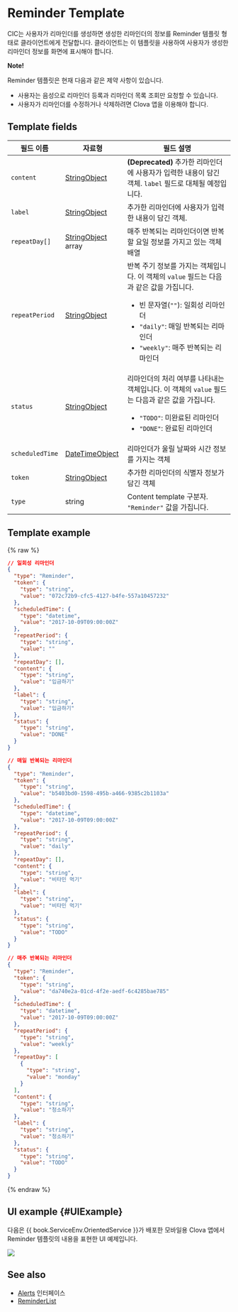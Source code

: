 # Reminder Template
CIC는 사용자가 리마인더를 생성하면 생성한 리마인더의 정보를 Reminder 템플릿 형태로 클라이언트에게 전달합니다. 클라이언트는 이 템플릿을 사용하여 사용자가 생성한 리마인더 정보를 화면에 표시해야 합니다.

<div class="note">
<p><strong>Note!</strong></p>
<p>Reminder 템플릿은 현재 다음과 같은 제약 사항이 있습니다.</p>
<ul>
  <li>사용자는 음성으로 리마인더 등록과 리마인더 목록 조회만 요청할 수 있습니다.</li>
  <li>사용자가 리마인더를 수정하거나 삭제하려면 Clova 앱을 이용해야 합니다.</li>
</ul>
</div>

## Template fields

| 필드 이름       | 자료형    | 필드 설명                     |
|---------------|---------|-----------------------------|
| `content`       | [StringObject](/CIC/References/ContentTemplates/Shared_Objects.md#StringObject)     | **(Deprecated)** 추가한 리마인더에 사용자가 입력한 내용이 담긴 객체. `label` 필드로 대체될 예정입니다. |
| `label`         | [StringObject](/CIC/References/ContentTemplates/Shared_Objects.md#StringObject)     | 추가한 리마인더에 사용자가 입력한 내용이 담긴 객체. |
| `repeatDay[]`     | [StringObject](/CIC/References/ContentTemplates/Shared_Objects.md#StringObject) array | 매주 반복되는 리마인더이면 반복할 요일 정보를 가지고 있는 객체 배열 |
| `repeatPeriod`  | [StringObject](/CIC/References/ContentTemplates/Shared_Objects.md#StringObject)     | 반복 주기 정보를 가지는 객체입니다. 이 객체의 `value` 필드는 다음과 같은 값을 가집니다. <ul><li>빈 문자열(<code>""</code>): 일회성 리마인더</li><li><code>"daily"</code>: 매일 반복되는 리마인더</li><li><code>"weekly"</code>: 매주 반복되는 리마인더</li></ul> |
| `status`        | [StringObject](/CIC/References/ContentTemplates/Shared_Objects.md#StringObject)     | 리마인더의 처리 여부를 나타내는 객체입니다. 이 객체의 `value` 필드는 다음과 같은 값을 가집니다. <ul><li><code>"TODO"</code>: 미완료된 리마인더</li><li><code>"DONE"</code>: 완료된 리마인더</li></ul> |
| `scheduledTime` | [DateTimeObject](/CIC/References/ContentTemplates/Shared_Objects.md#DateTimeObject) | 리마인더가 울릴 날짜와 시간 정보를 가지는 객체      |
| `token`         | [StringObject](/CIC/References/ContentTemplates/Shared_Objects.md#StringObject)     | 추가한 리마인더의 식별자 정보가 담긴 객체  |
| `type`          | string                                                                              | Content template 구분자. `"Reminder"` 값을 가집니다.  |

## Template example

{% raw %}

```json
// 일회성 리마인더
{
  "type": "Reminder",
  "token": {
    "type": "string",
    "value": "072c72b9-cfc5-4127-b4fe-557a10457232"
  },
  "scheduledTime": {
    "type": "datetime",
    "value": "2017-10-09T09:00:00Z"
  },
  "repeatPeriod": {
    "type": "string",
    "value": ""
  },
  "repeatDay": [],
  "content": {
    "type": "string",
    "value": "입금하기"
  },
  "label": {
    "type": "string",
    "value": "입금하기"
  },
  "status": {
    "type": "string",
    "value": "DONE"
  }
}

// 매일 반복되는 리마인더
{
  "type": "Reminder",
  "token": {
    "type": "string",
    "value": "b5403bd0-1598-495b-a466-9385c2b1103a"
  },
  "scheduledTime": {
    "type": "datetime",
    "value": "2017-10-09T09:00:00Z"
  },
  "repeatPeriod": {
    "type": "string",
    "value": "daily"
  },
  "repeatDay": [],
  "content": {
    "type": "string",
    "value": "비타민 먹기"
  },
  "label": {
    "type": "string",
    "value": "비타민 먹기"
  },
  "status": {
    "type": "string",
    "value": "TODO"
  }
}

// 매주 반복되는 리마인더
{
  "type": "Reminder",
  "token": {
    "type": "string",
    "value": "da740e2a-01cd-4f2e-aedf-6c4285bae785"
  },
  "scheduledTime": {
    "type": "datetime",
    "value": "2017-10-09T09:00:00Z"
  },
  "repeatPeriod": {
    "type": "string",
    "value": "weekly"
  },
  "repeatDay": [
    {
      "type": "string",
      "value": "monday"
    }
  ],
  "content": {
    "type": "string",
    "value": "청소하기"
  },
  "label": {
    "type": "string",
    "value": "청소하기"
  },
  "status": {
    "type": "string",
    "value": "TODO"
  }
}
```

{% endraw %}

## UI example {#UIExample}

다음은 {{ book.ServiceEnv.OrientedService }}가 배포한 모바일용 Clova 앱에서 Reminder 템플릿의 내용을 표현한 UI 예제입니다.

![](/CIC/Resources/Images/Content_Template-Reminder.png)

## See also
* [Alerts](/CIC/References/CICInterface/Alerts.md) 인터페이스
* [ReminderList](/CIC/References/ContentTemplates/ReminderList.md)
